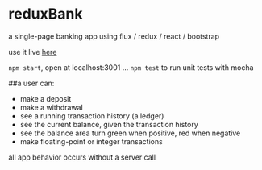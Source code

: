 # reduxBank
a single-page banking app using flux / redux / react / bootstrap

use it live <a href='http://104.236.5.181:3001/' target=none>here</a>

`npm start`, open at localhost:3001 ...
`npm test` to run unit tests with mocha

##a user can:
- make a deposit
- make a withdrawal
- see a running transaction history (a ledger)
- see the current balance, given the transaction history
- see the balance area turn green when positive, red when negative
- make floating-point or integer transactions

all app behavior occurs without a server call
